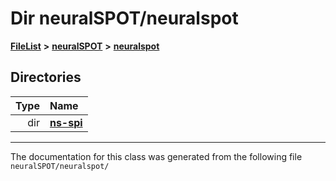 

# Dir neuralSPOT/neuralspot



[**FileList**](files.md) **>** [**neuralSPOT**](dir_75594cce7c7773aa3cb253214bf56510.md) **>** [**neuralspot**](dir_b737d82f35ec218ac5a7ef4105db9c0e.md)














## Directories

| Type | Name |
| ---: | :--- |
| dir | [**ns-spi**](dir_83ef0682a07896930595a928a537e437.md) <br> |

























































------------------------------
The documentation for this class was generated from the following file `neuralSPOT/neuralspot/`

